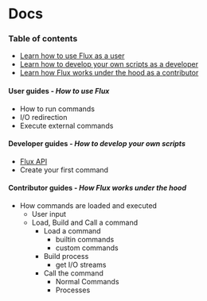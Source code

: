 Docs
=====

### Table of contents

- [Learn how to use Flux as a user](#user-guides)
- [Learn how to develop your own scripts as a developer](#developer-guides)
- [Learn how Flux works under the hood as a contributor](#contributor-guides)



#### **User guides** - *How to use Flux*

- How to run commands
- I/O redirection 
- Execute external commands

#### **Developer guides** - *How to develop your own scripts*

- [Flux API](api/flux_api.md)
- Create your first command 

#### **Contributor guides** - *How Flux works under the hood*
- How commands are loaded and executed
    - User input
    - Load, Build and Call a command
        - Load a command
            - builtin commands 
            - custom commands 
        - Build process
            - get I/O streams
        - Call the command
            - Normal Commands
            - Processes




